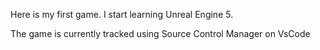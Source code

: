 Here is my first game. I start learning Unreal Engine 5.

The game is currently tracked using Source Control Manager on VsCode